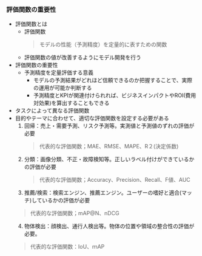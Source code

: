 ### 評価関数の重要性
* 評価関数とは
  * 評価関数
    > モデルの性能（予測精度）を定量的に表すための関数
  * 評価関数の値が改善するようにモデル開発を行う
* 評価関数の重要性
  * 予測精度を定量評価する意義
    *  モデルの予測結果がどれほど信頼できるのか把握することで、実際の運用が可能か判断する
    *  予測精度とKPIが関連付けられれば、ビジネスインパクトやROI(費用対効果)を算出することもできる
 * タスクによって異なる評価関数
  * 目的やテーマに合わせて、適切な評価関数を設定する必要がある
    1. 回帰：売上・需要予測、リスク予測等。実測値と予測値のずれの評価が必要
       > 代表的な評価関数；MAE、RMSE、MAPE、R２(決定係数)
    2. 分類：画像分類、不正・故障検知等。正しいラベル付けができているかの評価が必要
       > 代表的な評価関数；Accuracy、Precision、Recall、F値、AUC
    3.  推薦/検索：検索エンジン、推薦エンジン。ユーザーの嗜好と適合(マッチ)しているかの評価が必要
       > 代表的な評価関数；mAP@N、nDCG
    4.  物体検出：顔検出、通行人検出等。物体の位置や領域の整合性の評価が必要。
       > 代表的な評価関数：IoU、ｍAP
